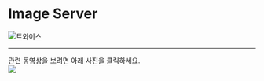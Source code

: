 # Image Server

![트와이스](https://raw.githubusercontent.com/mtinet/ImageServer/master/r3QqYGQ.jpg)


---
관련 동영상을 보려면 아래 사진을 클릭하세요.  
[![](https://raw.githubusercontent.com/mtinet/ImageServer/master/github_imageServer.png)](https://youtu.be/w8VC7C7nnGc)
